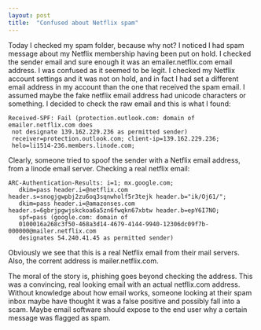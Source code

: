 ```yaml
---
layout: post
title:  "Confused about Netflix spam"
---
```

Today I checked my spam folder, because why not? I noticed I had spam message about my Netflix membership having been put on hold. I checked the sender email and sure enough it was an emailer.netflix.com email address. I was confused as it seemed to be legit. I checked my Netflix account settings and it was not on hold, and in fact I had set a different email address in my account than the one that received the spam email. I assumed maybe the fake netflix email address had unicode characters or something. I decided to check the raw email and this is what I found:

	Received-SPF: Fail (protection.outlook.com: domain of emailer.netflix.com does
	 not designate 139.162.229.236 as permitted sender)
	 receiver=protection.outlook.com; client-ip=139.162.229.236;
	 helo=li1514-236.members.linode.com;

Clearly, someone tried to spoof the sender with a Netflix email address, from a linode email server. Checking a real netflix email:

	ARC-Authentication-Results: i=1; mx.google.com;
       dkim=pass header.i=@netflix.com header.s=snogjgwpbj2zu6oq3sqnwholf5r3tejk header.b="ik/Oj61/";
       dkim=pass header.i=@amazonses.com header.s=6gbrjpgwjskckoa6a5zn6fwqkn67xbtw header.b=epY6I7NO;
       spf=pass (google.com: domain of
       0100016a268c3f50-468a3d14-4679-4144-9940-12306dc09f7b-000000@mailer.netflix.com
       designates 54.240.41.45 as permitted sender)

Obviously we see that this is a real Netflix email from their mail servers. Also, the corrent address is mailer.netflix.com.

The moral of the story is, phishing goes beyond checking the address. This was a convincing, real looking email with an actual netflix.com address. Without knowledge about how email works, someone looking at their spam inbox maybe have thought it was a false positive and possibly fall into a scam. Maybe email software should expose to the end user why a certain message was flagged as spam.
